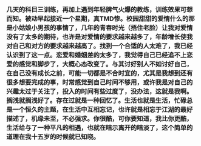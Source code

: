 ### 几天的科目三训练，再加上遇到年轻脾气火爆的教练，训练效果可想而知。被动早起接近一个星期，真TMD惨。校园甜甜的爱情什么的那是小姑娘小男孩的事情了，几年的青春时光（捂住老脸）让我对爱情没有了太多的期待，也许是对爱情的要求越来越多了，年龄增长使我对自己和对方的要求越来越高了。找到一个合适的人太难了，我已经认识到了这一点。恋爱和婚姻差的太多了，我觉得自己已经追不上恋爱的感觉和脚步了，大概心态改变了。与其讨好别人不如讨好自己，在自己没有成长之前，可能一切都是不合时宜的，尤其是我想到还有很多想要完成的事，时常感觉到自己时间不够用，或许我是对自己的兴趣太过于关注了，投入的时间有些过度了，没办法，这就是我啊。搁浅就搁浅好了。存在过就是一种回忆了。生活也就是生活，忙碌总是一个恒久的主题，在生活中互相忘记，也许就是相忘于江湖的最好描述了，机缘未至，不必强求。你很酷，可你要知道，我比你更酷，生活给与了一种平凡的相遇，也就在暗示离开的暗淡了，这个简单的道理在我十五岁的时候就已知晓。

